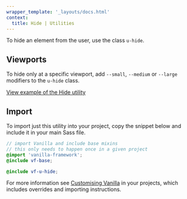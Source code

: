 ```yaml
---
wrapper_template: '_layouts/docs.html'
context:
  title: Hide | Utilities
---
```


To hide an element from the user, use the class `u-hide`.

## Viewports

To hide only at a specific viewport, add `--small`, `--medium` or `--large` modifiers to the `u-hide` class.

<div class="embedded-example"><a href="/docs/examples/utilities/hide/" class="js-example">
View example of the Hide utility
</a></div>

## Import

To import just this utility into your project, copy the snippet below and include it in your main Sass file.

```scss
// import Vanilla and include base mixins
// this only needs to happen once in a given project
@import 'vanilla-framework';
@include vf-base;

@include vf-u-hide;
```

For more information see [Customising Vanilla](/docs/customising-vanilla/) in your projects, which includes overrides and importing instructions.
